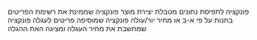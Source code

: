 פונקציה לתפיסת נתונים מטבלת יצירת מוצר
פונקציה שממינת את רשימת הפריטים בחנות על פי א-ב או מחיר יור/עולה
פונקציה שמוסיפה פריטים לעגלה
פונקציה שמחשבת את מחיר העגלה ומציגה האת ההגלה